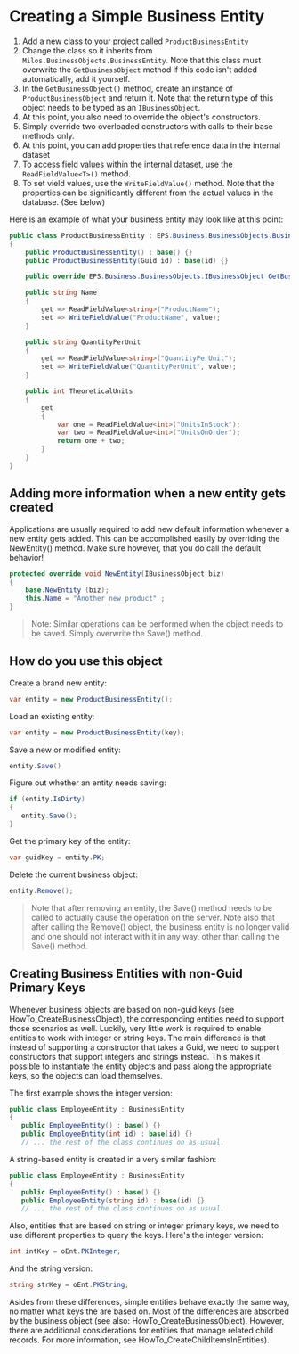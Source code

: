 # Creating a Simple Business Entity

1) Add a new class to your project called ```ProductBusinessEntity```
  1) Change the class so it inherits from ```Milos.BusinessObjects.BusinessEntity```. Note that this class must overwrite the ```GetBusinessObject``` method if this code isn't added automatically, add it yourself.
2) In the ```GetBusinessObject()``` method, create an instance of ```ProductBusinessObject``` and return it. Note that the return type of this object needs to be typed as an ```IBusinessObject```.
3) At this point, you also need to override the object's constructors.
  1) Simply override  two overloaded constructors with calls to their base methods only.
4) At this point, you can add properties that reference data in the internal dataset
  1) To access field values within the internal dataset, use the ```ReadFieldValue<T>()``` method.
  2) To set vield values, use the ```WriteFieldValue()``` method. Note that the properties can be significantly different from the actual values in the database. (See below)
  
Here is an example of what your business entity may look like at this point:

```cs
public class ProductBusinessEntity : EPS.Business.BusinessObjects.BusinessEntity 
{
    public ProductBusinessEntity() : base() {}
    public ProductBusinessEntity(Guid id) : base(id) {}

    public override EPS.Business.BusinessObjects.IBusinessObject GetBusinessObject() => new ProductBusinessObject();

    public string Name
    {
        get => ReadFieldValue<string>("ProductName");
        set => WriteFieldValue("ProductName", value);
    }

    public string QuantityPerUnit
    {
        get => ReadFieldValue<string>("QuantityPerUnit");
        set => WriteFieldValue("QuantityPerUnit", value);
    }

    public int TheoreticalUnits
    {
        get
        {
            var one = ReadFieldValue<int>("UnitsInStock");
            var two = ReadFieldValue<int>("UnitsOnOrder");
            return one + two;
        }
    }
}
```
 
## Adding more information when a new entity gets created

Applications are usually required to add new default information whenever a new entity gets added. This can be accomplished easily by overriding the NewEntity() method. Make sure however, that you do call the default behavior!

```cs
protected override void NewEntity(IBusinessObject biz)
{
    base.NewEntity (biz);
    this.Name = "Another new product" ;
}
```

> Note: Similar operations can be performed when the object needs to be saved. Simply overwrite the Save() method.

## How do you use this object

Create a brand new entity:

```cs
var entity = new ProductBusinessEntity();
```

Load an existing entity:

```cs
var entity = new ProductBusinessEntity(key);
```

Save a new or modified entity:

```cs
entity.Save()
```

Figure out whether an entity needs saving:

```cs
if (entity.IsDirty) 
{
   entity.Save();
}
```

Get the primary key of the entity:

```cs
var guidKey = entity.PK;
```

Delete the current business object:

```cs
entity.Remove();
```

> Note that after removing an entity, the Save() method needs to be called to actually cause the operation on the server. Note also that after calling the Remove() object, the business entity is no longer valid and one should not interact with it in any way, other than calling the Save() method.
 
## Creating Business Entities with non-Guid Primary Keys

Whenever business objects are based on non-guid keys (see HowTo_CreateBusinessObject), the corresponding entities need to support those scenarios as well. Luckily, very little work is required to enable entities to work with integer or string keys. The main difference is that instead of supporting a constructor that takes a Guid, we need to support constructors that support integers and strings instead. This makes it possible to instantiate the entity objects and pass along the appropriate keys, so the objects can load themselves.

The first example shows the integer version:

```cs
public class EmployeeEntity : BusinessEntity 
{
   public EmployeeEntity() : base() {}
   public EmployeeEntity(int id) : base(id) {}
   // ... the rest of the class continues on as usual.
```

A string-based entity is created in a very similar fashion:

```cs
public class EmployeeEntity : BusinessEntity 
{
   public EmployeeEntity() : base() {}
   public EmployeeEntity(string id) : base(id) {}
   // ... the rest of the class continues on as usual.
```

Also, entities that are based on string or integer primary keys, we need to use different properties to query the keys. Here's the integer version:

```cs
int intKey = oEnt.PKInteger;
```

And the string version:

```cs
string strKey = oEnt.PKString;
```

Asides from these differences, simple entities behave exactly the same way, no matter what keys the are based on. Most of the differences are absorbed by the business object (see also: HowTo_CreateBusinessObject). However, there are additional considerations for entities that manage related child records. For more information, see HowTo_CreateChildItemsInEntities).

